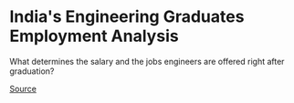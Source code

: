 # India's Engineering Graduates Employment Analysis


 What determines the salary and the jobs engineers are offered right after graduation?



 [Source](http://research.aspiringminds.com/resources/#ameo)